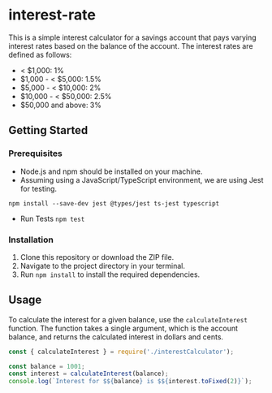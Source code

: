 # interest-rate

This is a simple interest calculator for a savings account that pays varying interest rates based on the balance of the account. The interest rates are defined as follows:

- < $1,000: 1%
- $1,000 - < $5,000: 1.5%
- $5,000 - < $10,000: 2%
- $10,000 - < $50,000: 2.5%
- $50,000 and above: 3%

## Getting Started

### Prerequisites

- Node.js and npm should be installed on your machine.
- Assuming using a JavaScript/TypeScript environment, we are using Jest for testing.

`npm install --save-dev jest @types/jest ts-jest typescript`

- Run Tests
`npm test`

### Installation

1. Clone this repository or download the ZIP file.
2. Navigate to the project directory in your terminal.
3. Run `npm install` to install the required dependencies.

## Usage

To calculate the interest for a given balance, use the `calculateInterest` function. The function takes a single argument, which is the account balance, and returns the calculated interest in dollars and cents.

```javascript
const { calculateInterest } = require('./interestCalculator');

const balance = 1001;
const interest = calculateInterest(balance);
console.log(`Interest for $${balance} is $${interest.toFixed(2)}`);
